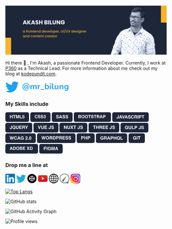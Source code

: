 ![](https://github.com/akash-bilung/akash-bilung/blob/main/akash-bilung-header-banner.png)

Hi there 👋 , I'm Akash, a passionate Frontend Developer. Currently, I work at [P360](https://www.p360.com/) as a Technical Lead. For more information about me check out my blog at [kodepundit.com](https://kodepundit.com/).

[![Twitter](https://github.com/akash-bilung/akash-bilung/blob/main/twitter-handle-sm.png)](https://twitter.com/mr_bilung)

### My Skills include
<a target="_blank" rel="noopener noreferrer" href="https://github.com/akash-bilung/akash-bilung/blob/main/tech-stack-sm/html5.png"><img src="https://github.com/akash-bilung/akash-bilung/blob/main/tech-stack-sm/html5.png" height="30"/></a>
<a target="_blank" rel="noopener noreferrer" href="https://github.com/akash-bilung/akash-bilung/blob/main/tech-stack-sm/css3.png"><img src="https://github.com/akash-bilung/akash-bilung/blob/main/tech-stack-sm/css3.png" height="30"/></a>
<a target="_blank" rel="noopener noreferrer" href="https://github.com/akash-bilung/akash-bilung/blob/main/tech-stack-sm/sass.png"><img src="https://github.com/akash-bilung/akash-bilung/blob/main/tech-stack-sm/sass.png" height="30"/></a>
<a target="_blank" rel="noopener noreferrer" href="https://github.com/akash-bilung/akash-bilung/blob/main/tech-stack-sm/bootstrap.png"><img src="https://github.com/akash-bilung/akash-bilung/blob/main/tech-stack-sm/bootstrap.png" height="30"/></a>
<a target="_blank" rel="noopener noreferrer" href="https://github.com/akash-bilung/akash-bilung/blob/main/tech-stack-sm/js.png"><img src="https://github.com/akash-bilung/akash-bilung/blob/main/tech-stack-sm/js.png" height="30"/></a>
<a target="_blank" rel="noopener noreferrer" href="https://github.com/akash-bilung/akash-bilung/blob/main/tech-stack-sm/jquery.png"><img src="https://github.com/akash-bilung/akash-bilung/blob/main/tech-stack-sm/jquery.png" height="30"/></a>
<a target="_blank" rel="noopener noreferrer" href="https://github.com/akash-bilung/akash-bilung/blob/main/tech-stack-sm/vue.png"><img src="https://github.com/akash-bilung/akash-bilung/blob/main/tech-stack-sm/vue.png" height="30"/></a>
<a target="_blank" rel="noopener noreferrer" href="https://github.com/akash-bilung/akash-bilung/blob/main/tech-stack-sm/nuxt.png"><img src="https://github.com/akash-bilung/akash-bilung/blob/main/tech-stack-sm/nuxt.png" height="30"/></a>
<a target="_blank" rel="noopener noreferrer" href="https://github.com/akash-bilung/akash-bilung/blob/main/tech-stack-sm/threejs.png"><img src="https://github.com/akash-bilung/akash-bilung/blob/main/tech-stack-sm/threejs.png" height="30"/></a>
<a target="_blank" rel="noopener noreferrer" href="https://github.com/akash-bilung/akash-bilung/blob/main/tech-stack-sm/gulp.png"><img src="https://github.com/akash-bilung/akash-bilung/blob/main/tech-stack-sm/gulp.png" height="30"/></a>
<a target="_blank" rel="noopener noreferrer" href="https://github.com/akash-bilung/akash-bilung/blob/main/tech-stack-sm/wcag.png"><img src="https://github.com/akash-bilung/akash-bilung/blob/main/tech-stack-sm/wcag.png" height="30"/></a>
<a target="_blank" rel="noopener noreferrer" href="https://github.com/akash-bilung/akash-bilung/blob/main/tech-stack-sm/wordpress.png"><img src="https://github.com/akash-bilung/akash-bilung/blob/main/tech-stack-sm/wordpress.png" height="30"/></a>
<a target="_blank" rel="noopener noreferrer" href="https://github.com/akash-bilung/akash-bilung/blob/main/tech-stack-sm/php.png"><img src="https://github.com/akash-bilung/akash-bilung/blob/main/tech-stack-sm/php.png" height="30"/></a>
<a target="_blank" rel="noopener noreferrer" href="https://github.com/akash-bilung/akash-bilung/blob/main/tech-stack-sm/graphql.png"><img src="https://github.com/akash-bilung/akash-bilung/blob/main/tech-stack-sm/graphql.png" height="30"/></a>
<a target="_blank" rel="noopener noreferrer" href="https://github.com/akash-bilung/akash-bilung/blob/main/tech-stack-sm/git.png"><img src="https://github.com/akash-bilung/akash-bilung/blob/main/tech-stack-sm/git.png" height="30"/></a>
<a target="_blank" rel="noopener noreferrer" href="https://github.com/akash-bilung/akash-bilung/blob/main/tech-stack-sm/adobe%20xd.png"><img src="https://github.com/akash-bilung/akash-bilung/blob/main/tech-stack-sm/adobe%20xd.png" height="30"/></a>
<a target="_blank" rel="noopener noreferrer" href="https://github.com/akash-bilung/akash-bilung/blob/main/tech-stack-sm/figma.png"><img src="https://github.com/akash-bilung/akash-bilung/blob/main/tech-stack-sm/figma.png" height="30"/></a>  

### Drop me a line at
[<img src='https://github.com/akash-bilung/akash-bilung/blob/main/social/small/linkedin.png' alt='linkedin' height='30'>](https://www.linkedin.com/in/akash-bilung/)  [<img src='https://github.com/akash-bilung/akash-bilung/blob/main/social/small/twitter.png' alt='twitter' height='30'>](https://twitter.com/mr_bilung)  [<img src='https://github.com/akash-bilung/akash-bilung/blob/main/social/small/codepen.png' alt='codepen' height='30'>](https://codepen.io/akash_bilung)  [<img src='https://github.com/akash-bilung/akash-bilung/blob/main/social/small/youtube.png' alt='YouTube' height='30'>](https://www.youtube.com/channel/UCKcOH3L5z1zJQIXPQ8kmBqg)  [<img src='https://github.com/akash-bilung/akash-bilung/blob/main/social/small/website.png' alt='website' height='30'>](https://akashbilung.com/)  [<img src='https://github.com/akash-bilung/akash-bilung/blob/main/social/small/blog.png' alt='wordpress' height='30'>](https://kodepundit.com/) [<img src='https://github.com/akash-bilung/akash-bilung/blob/main/social/small/instagram.png' alt='wordpress' height='30'>](https://www.instagram.com/akash_bilung/)


[![Top Langs](https://github-readme-stats.vercel.app/api/top-langs/?username=akash-bilung)](https://github.com/anuraghazra/github-readme-stats)

![GitHub stats](https://github-readme-stats.vercel.app/api?username=akash-bilung&show_icons=true&count_private=true)

![GitHub Activity Graph](https://activity-graph.herokuapp.com/graph?username=akash-bilung)
 
![Profile views](https://gpvc.arturio.dev/akash-bilung)
